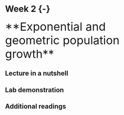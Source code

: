 # Week 2 {-} 
<div style = "font-size: 28pt"> **Exponential and geometric population growth**</div>

## Lecture in a nutshell




## Lab demonstration




## Additional readings
